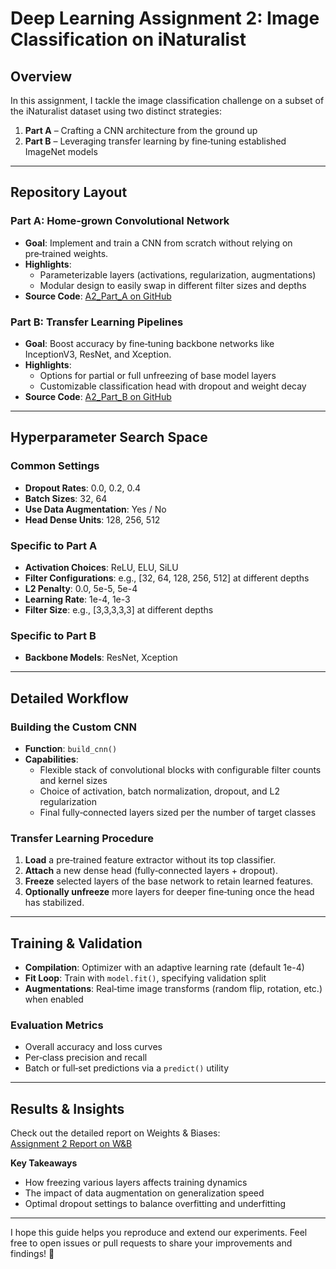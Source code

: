 # Deep Learning Assignment 2: Image Classification on iNaturalist

## Overview
In this assignment, I tackle the image classification challenge on a subset of the iNaturalist dataset using two distinct strategies:
1. **Part A** – Crafting a CNN architecture from the ground up  
2. **Part B** – Leveraging transfer learning by fine‑tuning established ImageNet models  

---

## Repository Layout

### Part A: Home‑grown Convolutional Network
- **Goal**: Implement and train a CNN from scratch without relying on pre‑trained weights.  
- **Highlights**:  
  - Parameterizable layers (activations, regularization, augmentations)  
  - Modular design to easily swap in different filter sizes and depths  
- **Source Code**: [A2_Part_A on GitHub](https://github.com/Vishnu000000/DeepLearning_A2/tree/main/A2_Part_A)

### Part B: Transfer Learning Pipelines
- **Goal**: Boost accuracy by fine‑tuning backbone networks like InceptionV3, ResNet, and Xception.  
- **Highlights**:  
  - Options for partial or full unfreezing of base model layers  
  - Customizable classification head with dropout and weight decay  
- **Source Code**: [A2_Part_B on GitHub](https://github.com/Vishnu000000/DeepLearning_A2/tree/main/A2_Part_B)

---

## Hyperparameter Search Space

### Common Settings
- **Dropout Rates**: 0.0, 0.2, 0.4  
- **Batch Sizes**: 32, 64  
- **Use Data Augmentation**: Yes / No
- **Head Dense Units**: 128, 256, 512 

### Specific to Part A
- **Activation Choices**: ReLU, ELU, SiLU  
- **Filter Configurations**: e.g., [32, 64, 128, 256, 512] at different depths  
- **L2 Penalty**: 0.0, 5e-5, 5e-4
- **Learning Rate**: 1e-4, 1e-3
- **Filter Size**: e.g., [3,3,3,3,3] at different depths 
  

### Specific to Part B
- **Backbone Models**: ResNet, Xception  
 

---

## Detailed Workflow

### Building the Custom CNN
- **Function**: `build_cnn()`  
- **Capabilities**:  
  - Flexible stack of convolutional blocks with configurable filter counts and kernel sizes  
  - Choice of activation, batch normalization, dropout, and L2 regularization  
  - Final fully‑connected layers sized per the number of target classes  

### Transfer Learning Procedure
1. **Load** a pre‑trained feature extractor without its top classifier.  
2. **Attach** a new dense head (fully‑connected layers + dropout).  
3. **Freeze** selected layers of the base network to retain learned features.  
4. **Optionally unfreeze** more layers for deeper fine‑tuning once the head has stabilized.  

---

## Training & Validation

- **Compilation**: Optimizer with an adaptive learning rate (default 1e-4)  
- **Fit Loop**: Train with `model.fit()`, specifying validation split  
- **Augmentations**: Real‑time image transforms (random flip, rotation, etc.) when enabled  

### Evaluation Metrics
- Overall accuracy and loss curves  
- Per‑class precision and recall  
- Batch or full‑set predictions via a `predict()` utility  

---

## Results & Insights

Check out the detailed report on Weights & Biases:  
[Assignment 2 Report on W&B](https://wandb.ai/cs24m022-iit-madras-foundation/Deep_Learning_Assignment2_cs24m022/reports/Assignment-2--VmlldzoxMjM2NjYyNw)

**Key Takeaways**  
- How freezing various layers affects training dynamics  
- The impact of data augmentation on generalization speed  
- Optimal dropout settings to balance overfitting and underfitting  

---

I hope this guide helps you reproduce and extend our experiments. Feel free to open issues or pull requests to share your improvements and findings! 🚀  
